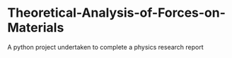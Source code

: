 # Theoretical-Analysis-of-Forces-on-Materials
A python project undertaken to complete a physics research report
